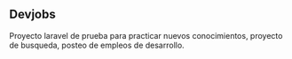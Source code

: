 ## Devjobs

Proyecto laravel de prueba para practicar nuevos conocimientos, proyecto de busqueda, posteo de empleos de desarrollo.
